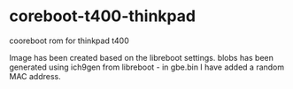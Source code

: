 # coreboot-t400-thinkpad
cooreboot rom for thinkpad t400 

Image has been created based on the libreboot settings.
blobs has been generated using ich9gen from libreboot - in gbe.bin I have added a random MAC address.
